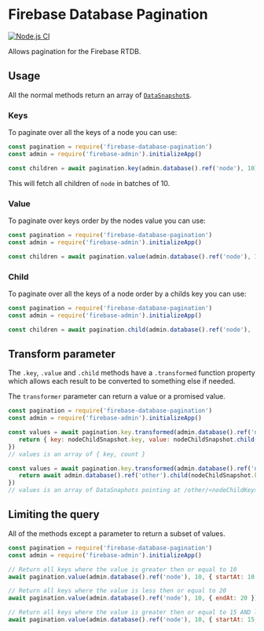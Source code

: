 # Firebase Database Pagination 
[![Node.js CI](https://github.com/bookcreator/firebase-database-pagination/workflows/Node.js%20CI/badge.svg)](https://github.com/bookcreator/firebase-database-pagination/actions?query=workflow%3A%22Node.js+CI%22)

Allows pagination for the Firebase RTDB.

## Usage

All the normal methods return an array of [`DataSnapshot`s](https://firebase.google.com/docs/reference/admin/node/admin.database.DataSnapshot).

### Keys

To paginate over all the keys of a node you can use:

```js
const pagination = require('firebase-database-pagination')
const admin = require('firebase-admin').initializeApp()

const children = await pagination.key(admin.database().ref('node'), 10)
```

This will fetch all children of `node` in batches of 10.


### Value

To paginate over keys order by the nodes value you can use:

```js
const pagination = require('firebase-database-pagination')
const admin = require('firebase-admin').initializeApp()

const children = await pagination.value(admin.database().ref('node'), 10)
```


### Child

To paginate over all the keys of a node order by a childs key you can use:

```js
const pagination = require('firebase-database-pagination')
const admin = require('firebase-admin').initializeApp()

const children = await pagination.child(admin.database().ref('node'), 'childKey', 10)
```

## Transform parameter

The `.key`, `.value` and `.child` methods have a `.transformed` function property which allows each result to be converted to something else if needed.

The `transformer` parameter can return a value or a promised value.

```js
const pagination = require('firebase-database-pagination')
const admin = require('firebase-admin').initializeApp()

const values = await pagination.key.transformed(admin.database().ref('node'), 10, nodeChildSnapshot => {
   return { key: nodeChildSnapshot.key, value: nodeChildSnapshot.child('count') }
})
// values is an array of { key, count }

const values = await pagination.key.transformed(admin.database().ref('node'), 10, async nodeChildSnapshot => {
   return await admin.database().ref('other').child(nodeChildSnapshot.key)
})
// values is an array of DataSnaphots pointing at /other/<nodeChildKey>
```


## Limiting the query

All of the methods except a parameter to return a subset of values.

```js
const pagination = require('firebase-database-pagination')
const admin = require('firebase-admin').initializeApp()

// Return all keys where the value is greater then or equal to 10
await pagination.value(admin.database().ref('node'), 10, { startAt: 10 })

// Return all keys where the value is less then or equal to 20
await pagination.value(admin.database().ref('node'), 10, { endAt: 20 })

// Return all keys where the value is greater then or equal to 15 AND less than or equal to 25 (i.e. in the interval [15, 25])
await pagination.value(admin.database().ref('node'), 10, { startAt: 15, endAt: 25 })
```
